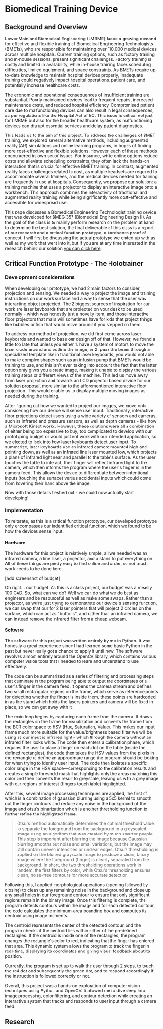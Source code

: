 # Biomedical Training Device

## Background and Overview
Lower Mainland Biomedical Engineering (LMBME) faces a growing demand for effective and flexible training of Biomedical Engineering Technologists (BMETs), who are responsible for maintaining over 110,000 medical devices across multiple hospitals. Current training options, such as factory training and in-house sessions, present significant challenges. Factory training is costly and limited in availability, while in-house training faces scheduling difficulties, limited equipment, and space constraints. As BMETs require up-to-date knowledge to maintain hospital devices properly, inadequate training could negatively impact hospital operations, patient care, and potentially increase healthcare costs.

The economic and operational consequences of insufficient training are substantial. Poorly maintained devices lead to frequent repairs, increased maintenance costs, and reduced hospital efficiency. Compromised patient care due to malfunctioning devices can also result in legal consequences, as per regulations like the Hospital Act of BC. This issue is critical not just for LMBME but also for the broader healthcare system, as malfunctioning devices can disrupt essential services and delay patient diagnostics.

This leads us to the aim of this project. To address the challenges of BMET training, we explored several alternative methods, including augmented reality (AR) simulations and online learning programs, in hopes of finding more cost-effective and flexible solutions. However, each of these methods encountered its own set of issues. For instance, while online options reduce costs and alleviate scheduling constraints, they often lack the hands-on interaction that is crucial for effective BMET training. In contrast, augmented reality faces challenges related to cost, as multiple headsets are required to accommodate several trainees, and the medical devices needed for training are frequently in use at hospitals. Consequently, we propose our solution: a training machine that uses a projector to display an interactive image onto a workbench. This approach combines the interactivity of traditional and augmented reality training while being significantly more cost-effective and accessible for widespread use.

This page discusses a Biomedical Engineering Technologist training device that was developed for BMEG 357 (Biomedical Engineering Design II). As the goal of the class is to mainly perform research on the problem at hand to determine the best solution, the final deliverable of this class is a report of our research and a critical function prototype, a barebones proof of concept. I will first be discussing the actual prototype we ended up with as well as my work that went into it, but if you are at any time interested in the research behind our solution [you can click here](#research). 

## Critical Function Prototype - The Holotrainer

### Development considerations
When developing our prototype, we had 2 main factors to consider, projection and sensing. We needed a way to project the image and training instructions on our work surface and a way to sense that the user was interacting object projected. The 2 biggest sources of inspiration for our work are laser keyboards that are projected on your desk to be used normally - which was honestly just a novelty item, and those interactive floor projectors that malls will sometimes have for kids that project things like bubbles or fish that would move around if you stepped on them. 

To address our method of projection, we did first come across laser keyboards and wanted to base our design off of that. However, we found a little too late that unless you either 1. have a system of motors to move the laser diode around and outline the image, or 2. pass the beam through a specialized template like in traditional laser keyboards, you would not able to make complex shapes such as an infusion pump that BMETs would be training to use, and this isn't even taking into account the fact that the latter option only gives you a static image, making it unable to display the various training steps or different views of the machine. This led us move away from laser projection and towards an LCD projector based device for our solution proposal, more similar to the afforementioned interactive floor projection. This would enable us to display multiple moving images as needed during the training. 

After figuring out how we wanted to project our images, we move onto considering how our device will sense user input. Traditionally, interactive floor projections detect users using a wide variety of sensors and cameras, such as infrared and pressure sensors, as well as depth cameras - like how a Microsoft Kinect works. However, these solutions were all a combination of either being too expensive to buy, too complicated to develop with our prototyping budget or would just not work with our intended application, so we elected to look into how laser keyboards detect user input. To summarize, laser keyboards use an infrared camera mounted high and pointing down, as well as an infrared line laser mounted low, which projects a plane of infrared light near and parallel to the table's surface. As the user touches the table to interact, their finger will reflect infrared light to the camera, which then informs the program where the user's finger is in the camera feed. This allows the device to differentiate between intentional inputs (touching the surface) versus accidental inputs which could come from hovering their hand above the image.

Now with those details fleshed out - we could now actually start developing!

### Implementation
To reiterate, as this is a critical function prototype, our developed prototype only encompasses our indentified critical function, which we found to be how the devices sense input. 

#### Hardware 
The hardware for this project is relatively simple, all we needed was an infrared camera, a line laser, a projector, and a stand to put everything on. All of these things are pretty easy to find online and order, so not much work needs to be done here. 

[add screenshot of budget]

Oh right... our budget. As this is a class project, our budget was a measly 100 CAD. So, what can we do? Well we can do what we do best as engineers and be resourceful as well as make some swaps. Rather than a projector, as we're just trying to demonstrate our device's sensing function, we can swap that our for 2 laser pointers that will project 2 circles on the surface, which can act as "buttons", and rather than an infrared camera, we can instead remove the infrared filter from a cheap webcam. 

#### Software
The software for this project was written entirely by me in Python. It was honestly a great experience since I had learned some basic Python in the past but never really got a chance to apply it until now. The software revolves almost entirely around the OpenCV library, which contains various computer vision tools that I needed to learn and understand to use effectively.

The code can be summarized as a series of filtering and processing steps that culminate in the program being able to output the coordinates of a user's finger in the camera feed. It opens the camera stream and defines two small rectangular regions on the frame, which serve as reference points for detecting whether the finger is inside them, these points are hardcoded in as the stand which holds the lasers pointers and camera will be fixed in place, so we can get away with it.

The main loop begins by capturing each frame from the camera. It draws the rectangles on the frame for visualization and converts the frame from the BGR color space to HSV (Hue, Saturation, Value). This makes our input frame much more suitable for the value/brightness based filter we will be using as our input is infrared light - which through the camera without an infrared filter looks white. The code then enters a calibration phase, which requires the user to place a finger on each dot on the table (inside the defined rectangles), the code then takes the HSV values from the pixels in the rectangle to define an approximate range the program should be looking for when trying to identify user input. The code then isolates a specific color range in the HSV space—corresponding to the calibration results and creates a simple threshold mask that highlights only the areas matching this color and then converts the result to greyscale, leaving us with a grey image with our regions of interest (fingers touch table) highlighted. 

After this, several image processing techniques are applied, the first of which is a combination of gaussian blurring using a 5x5 kernal to smooth out the finger contours and reduce any noise in the background of the image and otsu's binarization which is another thresholding function to further refine the highlighted frame. 
> Otsu's method automatically determines the optimal threshold value to separate the foreground from the background in a greyscaled image using an algorithm that was created by much smarter people. This step is important after blurring the image because Gaussian blurring smooths out noise and small variations, but the image may still contain uneven intensities or unclear edges. Otsu’s thresholding is applied on the blurred grayscale image to produce a clean, binary image where the foreground (finger) is clearly separated from the background. In short, the two thresholding operations work in tandem: the first filters by color, while Otsu's thresholding ensures clean, noise-free contours for more accurate detection. 

Following this, I applied morphological operations (opening followed by closing) to clean up any remaining noise in the background and close up any small holes in our foreground contour to ensure that only significant regions remain in the binary image. Once this filtering is complete, the program detects contours within the image and for each detected contour, the code calculates the minimum-area bounding box and computes its centroid using image moments. 

The centroid represents the center of the detected contour, and the program checks if the centroid lies within either of the predefined rectangles. If the centroid is inside one of the rectangles, the program changes the rectangle's color to red, indicating that the finger has entered that area. This dynamic system allows the program to track the finger in real-time, displaying its coordinates and giving visual feedback about its position. 

Currently, the program is set up to walk the user through 2 steps, to touch the red dot and subsequently the green dot, and to respond accordingly if the instruction is followed correctly or not. 

Overall, this project was a hands-on exploration of computer vision techniques using Python and OpenCV. It allowed me to dive deep into image processing, color filtering, and contour detection while creating an interactive system that tracks and responds to user input through a camera feed. 



## <a id="research"></a> Research 


